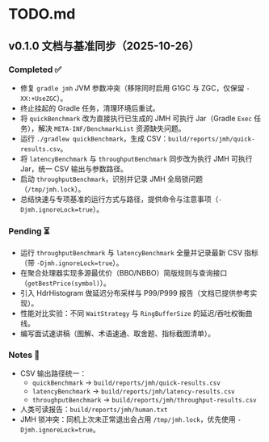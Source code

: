 # TODO.md

## v0.1.0 文档与基准同步（2025-10-26）

### Completed ✅
- 修复 `gradle jmh` JVM 参数冲突（移除同时启用 G1GC 与 ZGC，仅保留 `-XX:+UseZGC`）。
- 终止挂起的 Gradle 任务，清理环境后重试。
- 将 `quickBenchmark` 改为直接执行已生成的 JMH 可执行 Jar（Gradle `Exec` 任务），解决 `META-INF/BenchmarkList` 资源缺失问题。
- 运行 `./gradlew quickBenchmark`，生成 CSV：`build/reports/jmh/quick-results.csv`。
- 将 `latencyBenchmark` 与 `throughputBenchmark` 同步改为执行 JMH 可执行 Jar，统一 CSV 输出与参数路径。
- 启动 `throughputBenchmark`，识别并记录 JMH 全局锁问题（`/tmp/jmh.lock`）。
- 总结快速与专项基准的运行方式与路径，提供命令与注意事项（`-Djmh.ignoreLock=true`）。

### Pending ⏳
- 运行 `throughputBenchmark` 与 `latencyBenchmark` 全量并记录最新 CSV 指标（带 `-Djmh.ignoreLock=true`）。
- 在聚合处理器实现多源最优价（BBO/NBBO）简版规则与查询接口（`getBestPrice(symbol)`）。
- 引入 HdrHistogram 做延迟分布采样与 P99/P999 报告（文档已提供参考实现）。
- 性能对比实验：不同 `WaitStrategy` 与 `RingBufferSize` 的延迟/吞吐权衡曲线。
- 编写面试速讲稿（图解、术语速通、取舍题、指标截图清单）。

### Notes 📝
- CSV 输出路径统一：
  - `quickBenchmark` → `build/reports/jmh/quick-results.csv`
  - `latencyBenchmark` → `build/reports/jmh/latency-results.csv`
  - `throughputBenchmark` → `build/reports/jmh/throughput-results.csv`
- 人类可读报告：`build/reports/jmh/human.txt`
- JMH 锁冲突：同机上次未正常退出会占用 `/tmp/jmh.lock`，优先使用 `-Djmh.ignoreLock=true`。